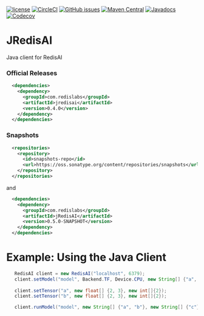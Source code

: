 [![license](https://img.shields.io/github/license/RedisAI/JRedisAI.svg)](https://github.com/RedisAI/JRedisAI)
[![CircleCI](https://circleci.com/gh/RedisAI/JRedisAI/tree/master.svg?style=svg)](https://circleci.com/gh/RedisAI/JRedisAI/tree/master)
[![GitHub issues](https://img.shields.io/github/release/RedisAI/JRedisAI.svg)](https://github.com/RedisAI/JRedisAI/releases/latest)
[![Maven Central](https://maven-badges.herokuapp.com/maven-central/com.redislabs/jredisai/badge.svg)](https://maven-badges.herokuapp.com/maven-central/com.redislabs/jredisai)
[![Javadocs](https://www.javadoc.io/badge/com.redislabs/jredisai.svg)](https://www.javadoc.io/doc/com.redislabs/jredisai)
[![Codecov](https://codecov.io/gh/RedisAI/JRedisAI/branch/master/graph/badge.svg)](https://codecov.io/gh/RedisAI/JRedisAI)

# JRedisAI
Java client for RedisAI

### Official Releases

```xml
  <dependencies>
    <dependency>
      <groupId>com.redislabs</groupId>
      <artifactId>jredisai</artifactId>
      <version>0.4.0</version>
    </dependency>
  </dependencies>
```

### Snapshots

```xml
  <repositories>
    <repository>
      <id>snapshots-repo</id>
      <url>https://oss.sonatype.org/content/repositories/snapshots</url>
    </repository>
  </repositories>
```

and

```xml
  <dependencies>
    <dependency>
      <groupId>com.redislabs</groupId>
      <artifactId>jRedisAI</artifactId>
      <version>0.5.0-SNAPSHOT</version>
    </dependency>
  </dependencies>
```

# Example: Using the Java Client

```java
   RedisAI client = new RedisAI("localhost", 6379);
   client.setModel("model", Backend.TF, Device.CPU, new String[] {"a", "b"}, new String[] {"mul"}, "graph.pb");
    
   client.setTensor("a", new float[] {2, 3}, new int[]{2});
   client.setTensor("b", new float[] {2, 3}, new int[]{2});

   client.runModel("model", new String[] {"a", "b"}, new String[] {"c"});
```

